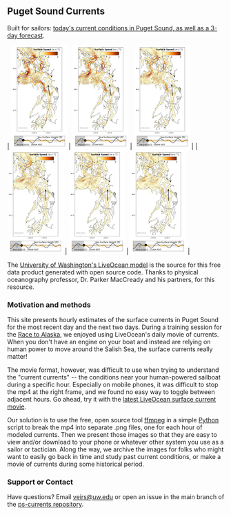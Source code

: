 ## Puget Sound Currents

Built for sailors: [today's current conditions in Puget Sound, as well as a 3-day forecast](docs/todays-images.html).


| [![LiveOcean surface currents](data/latest-LO/thumbs/plot_0014.png)](data/latest-LO/img/plot_0014.png) | [![LiveOcean surface currents](data/latest-LO/thumbs/plot_0015.png)](data/latest-LO/img/plot_0015.png) | [![LiveOcean surface currents](data/latest-LO/thumbs/plot_0016.png)](data/latest-LO/img/plot_0016.png) |
| [![LiveOcean surface currents](data/latest-LO/thumbs/plot_0017.png)](data/latest-LO/img/plot_0017.png) | [![LiveOcean surface currents](data/latest-LO/thumbs/plot_0018.png)](data/latest-LO/img/plot_0018.png) | [![LiveOcean surface currents](data/latest-LO/thumbs/plot_0019.png)](data/latest-LO/img/plot_0019.png) |


The [University of Washington's LiveOcean model](https://faculty.washington.edu/pmacc/LO/LiveOcean.html) is the source for this free data product generated with open source code. Thanks to physical oceanography professor, Dr. Parker MacCready and his partners, for this resource.

### Motivation and methods

This site presents hourly estimates of the surface currents in Puget Sound for the most recent day and the next two days. During a training session for the [Race to Alaska](https://r2ak.com), we enjoyed using LiveOcean's daily movie of currents. When you don't have an engine on your boat and instead are relying on human power to move around the Salish Sea, the surface currents really matter!

The movie format, however, was difficult to use when trying to understand the "current currents" -- the conditions near your human-powered sailboat during a specific hour. Especially on mobile phones, it was difficult to stop the mp4 at the right frame, and we found no easy way to toggle between adjacent hours. Go ahead, try it with the [latest LiveOcean surface current movie](https://faculty.washington.edu/pmacc/LO/p5_PS_speed_top.html).

Our solution is to use the free, open source tool [ffmpeg](https://ffmpeg.org/) in a simple [Python](https://www.python.org/) script to break the mp4 into separate .png files, one for each hour of modeled currents. Then we present those images so that they are easy to view and/or download to your phone or whatever other system you use as a sailor or tactician. Along the way, we archive the images for folks who might want to easily go back in time and study past current conditions, or make a movie of currents during some historical period.

### Support or Contact

Have questions? Email veirs@uw.edu or open an issue in the main branch of the [ps-currents repository](https://github.com/salish-sea/ps-currents).
